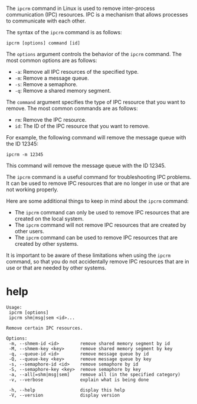 # 

The `ipcrm` command in Linux is used to remove inter-process communication (IPC) resources. IPC is a mechanism that allows processes to communicate with each other.

The syntax of the `ipcrm` command is as follows:

```
ipcrm [options] command [id]
```

The `options` argument controls the behavior of the `ipcrm` command. The most common options are as follows:

* `-a`: Remove all IPC resources of the specified type.
* `-m`: Remove a message queue.
* `-s`: Remove a semaphore.
* `-q`: Remove a shared memory segment.

The `command` argument specifies the type of IPC resource that you want to remove. The most common commands are as follows:

* `rm`: Remove the IPC resource.
* `id`: The ID of the IPC resource that you want to remove.

For example, the following command will remove the message queue with the ID 12345:

```
ipcrm -m 12345
```

This command will remove the message queue with the ID 12345.

The `ipcrm` command is a useful command for troubleshooting IPC problems. It can be used to remove IPC resources that are no longer in use or that are not working properly.

Here are some additional things to keep in mind about the `ipcrm` command:

* The `ipcrm` command can only be used to remove IPC resources that are created on the local system.
* The `ipcrm` command will not remove IPC resources that are created by other users.
* The `ipcrm` command can be used to remove IPC resources that are created by other systems.

It is important to be aware of these limitations when using the `ipcrm` command, so that you do not accidentally remove IPC resources that are in use or that are needed by other systems.

# help

```
Usage:
 ipcrm [options]
 ipcrm shm|msg|sem <id>...

Remove certain IPC resources.

Options:
 -m, --shmem-id <id>        remove shared memory segment by id
 -M, --shmem-key <key>      remove shared memory segment by key
 -q, --queue-id <id>        remove message queue by id
 -Q, --queue-key <key>      remove message queue by key
 -s, --semaphore-id <id>    remove semaphore by id
 -S, --semaphore-key <key>  remove semaphore by key
 -a, --all[=shm|msg|sem]    remove all (in the specified category)
 -v, --verbose              explain what is being done

 -h, --help                 display this help
 -V, --version              display version

```
